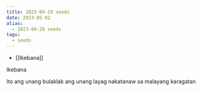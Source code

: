 ```yaml
---
title: 2023-04-29 seeds
date: 2023-05-02
alias:
  - 2023-04-29 seeds
tags:
  - seeds
---
```

- [[Ikebana]]

Ikebana

Ito ang unang bulaklak
ang unang layag
nakatanaw sa malayang karagatan